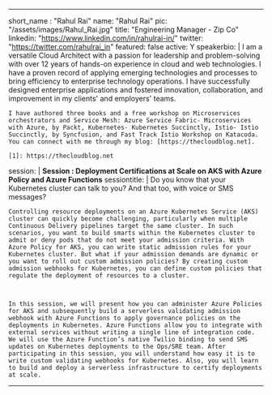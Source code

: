 ---

short_name : "Rahul Rai"
name: "Rahul Rai"
pic: "/assets/images/Rahul_Rai.jpg"
title: "Engineering Manager - Zip Co"
linkedin: "https://www.linkedin.com/in/rahulrai-in/"
twitter: "https://twitter.com/rahulrai_in"
featured: false
active: Y
speakerbio: |
    I am a versatile Cloud Architect with a passion for leadership and problem-solving with over 12 years of hands-on experience in cloud and web technologies. I have a proven record of applying emerging technologies and processes to bring efficiency to enterprise technology operations. I have successfully designed enterprise applications and fostered innovation, collaboration, and improvement in my clients' and employers' teams.

    I have authored three books and a free workshop on Microservices orchestrators and Service Mesh: Azure Service Fabric- Microservices with Azure, by Packt, Kubernetes- Kubernetes Succinctly, Istio- Istio Succinctly, by Syncfusion, and Fast Track Istio Workshop on Katacoda. You can connect with me through my blog: [https://thecloudblog.net].

    [1]: https://thecloudblog.net
    
session: |
    **Session :  Deployment Certifications at Scale on AKS with Azure Policy and Azure Functions**
sessiontitle: |
    Do you know that your Kubernetes cluster can talk to you? And that too, with voice or SMS messages?

    Controlling resource deployments on an Azure Kubernetes Service (AKS) cluster can quickly become challenging, particularly when multiple Continuous Delivery pipelines target the same cluster. In such scenarios, you want to build smarts within the Kubernetes cluster to admit or deny pods that do not meet your admission criteria. With Azure Policy for AKS, you can write static admission rules for your Kubernetes cluster. But what if your admission demands are dynamic or you want to roll out custom admission policies? By creating custom admission webhooks for Kubernetes, you can define custom policies that regulate the deployment of resources to a cluster.

    

    In this session, we will present how you can administer Azure Policies for AKS and subsequently build a serverless validating admission webhook with Azure Functions to apply governance policies on the deployments in Kubernetes. Azure Functions allow you to integrate with external services without writing a single line of integration code. We will use the Azure Function’s native Twilio binding to send SMS updates on Kubernetes deployments to the Ops/SRE team. After participating in this session, you will understand how easy it is to write custom validating webhooks for Kubernetes. Also, you will learn to build and deploy a serverless infrastructure to certify deployments at scale.    

---